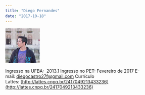```yaml
---
title: "Diego Fernandes"
date: "2017-10-18"
---
```


![](images/Diego_Fernandes.jpg)

Ingresso na UFBA:  2013.1 Ingresso no PET: Fevereiro de 2017 E-mail: [d](mailto://s.olipericles@gmail.com)[iegocastro27f@gmail.com](mailto:iegocastro27f@gmail.com) [](http://gmail.com/) Currículo Lattes: [http://lattes.cnpq.br/2417049213433236](http://lattes.cnpq.br/2417049213433236)
